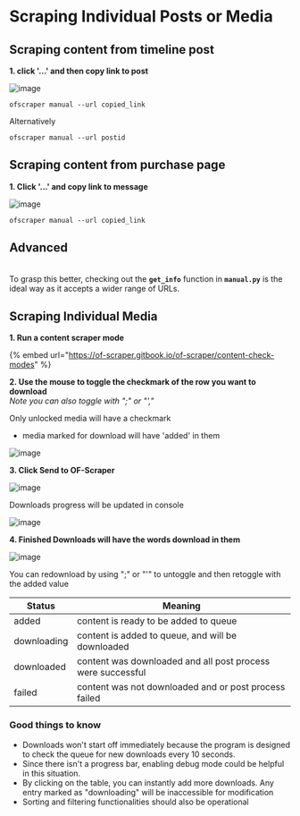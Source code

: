 # Scraping Individual Posts or Media

## Scraping content from timeline post

**1. click '...' and then copy link to post**

![image](https://github.com/datawhores/OF-Scraper/assets/67020411/84a87986-36ef-4d75-a9d9-10d7b572419a)

```
ofscraper manual --url copied_link
```

Alternatively

```
ofscraper manual --url postid
```

## Scraping content from purchase page

**1. Click '...' and copy link to message**

![image](https://github.com/datawhores/OF-Scraper/assets/67020411/74cebb3f-c0e4-4cbb-b2f7-18b52e2a98a6)

```
ofscraper manual --url copied_link
```

## Advanced

\
To grasp this better, checking out the **`get_info`** function in **`manual.py`** is the ideal way as it accepts a wider range of URLs.

## Scraping Individual Media

**1. Run a content scraper mode**

{% embed url="https://of-scraper.gitbook.io/of-scraper/content-check-modes" %}

**2. Use the mouse to toggle the checkmark of the row you want to download**\
_Note you can also toggle with  ";" or "',"_&#x20;

Only unlocked media will have a checkmark

* media marked for download will have 'added' in them

![image](https://github.com/datawhores/OF-Scraper/assets/67020411/48e3badd-5502-480b-aeaa-04d58c769dd1)

**3. Click Send to OF-Scraper**

![image](https://github.com/datawhores/OF-Scraper/assets/67020411/9727c122-73ea-4043-850a-4d4fe0ffbf33)

Downloads progress will be updated in console

![image](https://github.com/datawhores/OF-Scraper/assets/67020411/9d0748b2-c036-4b7f-91c0-499b78a808e1)

**4. Finished Downloads will have the words download in them**

![image](https://github.com/datawhores/OF-Scraper/assets/67020411/7ae553c7-94d1-4a03-a44f-83fd056b80f9)

You can redownload by using ";" or "'" to untoggle and then retoggle with the added value

| Status      | Meaning                                                     |
| ----------- | ----------------------------------------------------------- |
| added       | content is ready to be added to queue                       |
| downloading | content is added to queue, and will be downloaded           |
| downloaded  | content was downloaded and all post process were successful |
| failed      | content was not downloaded and or post process failed       |

### Good things to know

* Downloads won't start off immediately because the program is designed to check the queue for new downloads every 10 seconds.
* Since there isn't a progress bar, enabling debug mode could be helpful in this situation.
* By clicking on the table, you can instantly add more downloads. Any entry marked as "downloading" will be inaccessible for modification
* Sorting and filtering functionalities should also be operational
